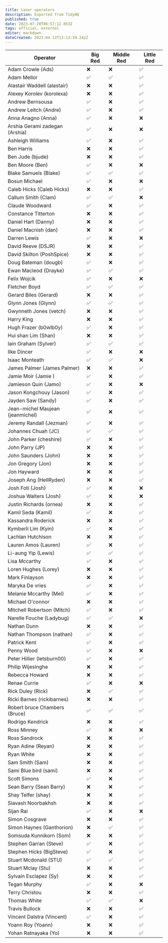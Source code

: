 ```yaml
---
title: Laser operators
description: Exported from TidyHQ
published: true
date: 2023-07-20T06:57:12.053Z
tags: official, external
editor: markdown
dateCreated: 2023-04-13T13:13:39.242Z
---
```


| Operator | Big Red | Middle Red | Little Red |
| --- | --- | --- | --- |
| Adam Crowle (Ads) | ❌ | ❌ | ✅ | 
| Adam Mellor | ✅ | ✅ | ✅ | 
| Alastair Waddell (alastair) | ❌ | ❌ | ✅ | 
| Alexey Korolev (korolexa) | ❌ | ❌ | ✅ | 
| Andrew Bernsousa | ✅ | ❌ | ✅ | 
| Andrew Leitch (Andre) | ✅ | ❌ | ✅ | 
| Anna Anagno (Anna) | ✅ | ❌ | ❌ | 
| Arshia Gerami zadegan (Arshia) | ✅ | ❌ | ❌ | 
| Ashleigh Williams | ✅ | ❌ | ✅ | 
| Ben Harris | ❌ | ❌ | ✅ | 
| Ben Jude (bjude) | ❌ | ❌ | ✅ | 
| Ben Moore (Ben) | ✅ | ❌ | ❌ | 
| Blake Samuels (Blake) | ✅ | ✅ | ✅ | 
| Bosun Michael | ✅ | ❌ | ❌ | 
| Caleb Hicks (Caleb Hicks) | ❌ | ❌ | ✅ | 
| Callum Smith (Clam) | ✅ | ✅ | ❌ | 
| Claude Woodward | ✅ | ❌ | ✅ | 
| Constance Titterton | ❌ | ❌ | ✅ | 
| Daniel Hart (Danny) | ❌ | ❌ | ✅ | 
| Daniel Macnish (dan) | ❌ | ❌ | ✅ | 
| Darren Lewis | ✅ | ❌ | ❌ | 
| David Reeve (DSJR) | ❌ | ❌ | ✅ | 
| David Skilton (PoshSpice) | ❌ | ❌ | ✅ | 
| Doug Bateman (dougb) | ✅ | ❌ | ✅ | 
| Ewan Macleod (Drayke) | ✅ | ✅ | ✅ | 
| Felix Wojcik | ✅ | ❌ | ❌ | 
| Fletcher Boyd | ✅ | ✅ | ✅ | 
| Gerard Biles (Gerard) | ❌ | ❌ | ✅ | 
| Glynn Jones (Glynn) | ✅ | ✅ | ✅ | 
| Gwynneth Jones (vetch) | ❌ | ❌ | ✅ | 
| Harry King | ❌ | ❌ | ✅ | 
| Hugh Frazer (b0wlb0y) | ✅ | ❌ | ✅ | 
| Hui shan Lim (Shan) | ❌ | ❌ | ✅ | 
| Iain Graham (Sylver) | ✅ | ✅ | ✅ | 
| Ilke Dincer | ✅ | ❌ | ❌ | 
| Isaac Monteath | ✅ | ✅ | ❌ | 
| James Palmer (James Palmer) | ❌ | ❌ | ✅ | 
| Jamie  Moir  (Jamie ) | ✅ | ❌ | ✅ | 
| Jamieson  Quin (Jamo) | ✅ | ❌ | ❌ | 
| Jason Kongchouy (Jason) | ✅ | ❌ | ✅ | 
| Jayden Saw (Sandy) | ✅ | ❌ | ✅ | 
| Jean-michel Maujean (jeanmichel) | ✅ | ❌ | ✅ | 
| Jeremy Randall (Jezman) | ✅ | ❌ | ✅ | 
| Johannes Chuah (JC) | ✅ | ✅ | ✅ | 
| John Parker (cheshire) | ✅ | ❌ | ✅ | 
| John Parry (JP) | ❌ | ❌ | ✅ | 
| John Saunders (John) | ❌ | ❌ | ✅ | 
| Jon Gregory (Jon) | ❌ | ❌ | ✅ | 
| Jon Hayward | ❌ | ❌ | ✅ | 
| Joseph Ang (HellRyden) | ❌ | ❌ | ✅ | 
| Josh Foti (Josh) | ✅ | ❌ | ❌ | 
| Joshua Walters (Josh) | ✅ | ❌ | ❌ | 
| Justin Richards (ornea) | ❌ | ❌ | ✅ | 
| Kamil Seda (Kamil) | ✅ | ❌ | ✅ | 
| Kassandra Roderick | ❌ | ❌ | ✅ | 
| Kymberli Lim (Kym) | ✅ | ❌ | ✅ | 
| Lachlan Hutchison | ❌ | ❌ | ✅ | 
| Lauren Amos (Lauren) | ✅ | ❌ | ✅ | 
| Li-aung Yip (Lewis) | ✅ | ✅ | ✅ | 
| Lisa Mccarthy | ✅ | ❌ | ✅ | 
| Loren Hughes (Lorey) | ❌ | ❌ | ✅ | 
| Mark Finlayson | ❌ | ❌ | ✅ | 
| Maryka De vries | ✅ | ❌ | ✅ | 
| Melanie Mccarthy (Mel) | ✅ | ❌ | ✅ | 
| Michael O'connor | ❌ | ❌ | ✅ | 
| Mitchell Robertson (Mitch) | ✅ | ❌ | ✅ | 
| Narelle Fouche (Ladybug) | ✅ | ✅ | ❌ | 
| Nathan Dunn | ❌ | ❌ | ✅ | 
| Nathan Thompson (nathan) | ✅ | ❌ | ✅ | 
| Patrick Kent | ✅ | ❌ | ✅ | 
| Penny Wood | ✅ | ❌ | ❌ | 
| Peter Hillier (letsburn00) | ✅ | ❌ | ✅ | 
| Philip Wijesinghe | ❌ | ❌ | ✅ | 
| Rebecca Howard | ❌ | ❌ | ✅ | 
| Renae Currie | ✅ | ❌ | ❌ | 
| Rick Duley (Rick) | ❌ | ✅ | ✅ | 
| Ricki Barnes (rickibarnes) | ❌ | ❌ | ✅ | 
| Robert bruce Chambers (Bruce) | ✅ | ✅ | ✅ | 
| Rodrigo Kendrick | ❌ | ❌ | ✅ | 
| Ross Minney | ✅ | ❌ | ❌ | 
| Ross Sandrock | ❌ | ❌ | ✅ | 
| Ryan Adine (Reyan) | ❌ | ❌ | ✅ | 
| Ryan White | ❌ | ❌ | ✅ | 
| Sam Smith (Sam) | ❌ | ❌ | ✅ | 
| Sami Blue bird (sami) | ❌ | ❌ | ✅ | 
| Scott Simons | ✅ | ❌ | ✅ | 
| Sean Barry (Sean Barry) | ❌ | ❌ | ✅ | 
| Shay Telfer (shay) | ❌ | ❌ | ✅ | 
| Siavash Noorbakhsh | ❌ | ❌ | ✅ | 
| Sijan Rai | ✅ | ❌ | ❌ | 
| Simon Cosgrave | ❌ | ❌ | ✅ | 
| Simon Haynes (Ganthorion) | ❌ | ✅ | ✅ | 
| Somsuda Kunnikorn (Som) | ❌ | ❌ | ✅ | 
| Stephen Garran (Steve) | ✅ | ❌ | ✅ | 
| Stephen Hicks (BigSteve) | ✅ | ❌ | ✅ | 
| Stuart Mcdonald (STU) | ✅ | ✅ | ✅ | 
| Stuart Mclay (Stu) | ❌ | ❌ | ✅ | 
| Sylvain Esclapez (Sy) | ❌ | ❌ | ✅ | 
| Tegan Murphy | ✅ | ❌ | ❌ | 
| Terry Christou | ❌ | ❌ | ✅ | 
| Thomas White | ✅ | ✅ | ❌ | 
| Travis Bullock | ❌ | ❌ | ✅ | 
| Vincent Dalstra (Vincent) | ✅ | ❌ | ✅ | 
| Yoann Roy (Yoann) | ❌ | ❌ | ✅ | 
| Yohan Ratnayaka (Yo) | ❌ | ❌ | ✅ | 

